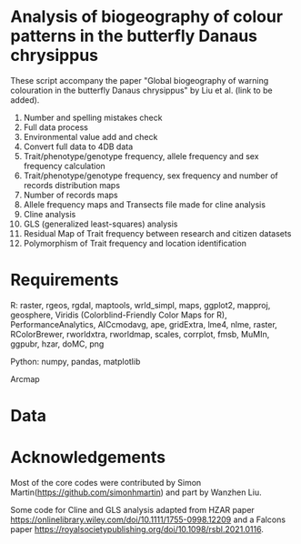 # Analysis of biogeography of colour patterns in the butterfly Danaus chrysippus
These script accompany the paper "Global biogeography of warning colouration in the butterfly Danaus chrysippus" by Liu et al. (link to be added).

1. Number and spelling mistakes check
2. Full data process 
3. Environmental value add and check
4. Convert full data to 4DB data
5. Trait/phenotype/genotype frequency, allele frequency and sex frequency calculation
6. Trait/phenotype/genotype frequency, sex frequency and number of records distribution maps
7. Number of records maps
8. Allele frequency maps and Transects file made for cline analysis
9. Cline analysis
10. GLS (generalized least-squares) analysis
11. Residual Map of Trait frequency between research and citizen datasets
12. Polymorphism of Trait frequency and location identification


# Requirements
R:
raster,
rgeos,
rgdal,
maptools,
wrld_simpl,
maps,
ggplot2,
mapproj,
geosphere,
Viridis (Colorblind-Friendly Color Maps for R),
PerformanceAnalytics,
AICcmodavg,
ape,
gridExtra,
lme4,
nlme,
raster,
RColorBrewer,
rworldxtra,
rworldmap,
scales,
corrplot,
fmsb,
MuMIn,
ggpubr,
hzar,
doMC,
png

Python:
numpy,
pandas,
matplotlib

Arcmap


# Data

# Acknowledgements
Most of the core codes were contributed by Simon Martin(https://github.com/simonhmartin) and part by Wanzhen Liu.

Some code for Cline and GLS analysis adapted from HZAR paper https://onlinelibrary.wiley.com/doi/10.1111/1755-0998.12209 and a Falcons paper https://royalsocietypublishing.org/doi/10.1098/rsbl.2021.0116. 
